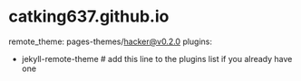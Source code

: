 # catking637.github.io
remote_theme: pages-themes/hacker@v0.2.0
plugins:
- jekyll-remote-theme # add this line to the plugins list if you already have one
